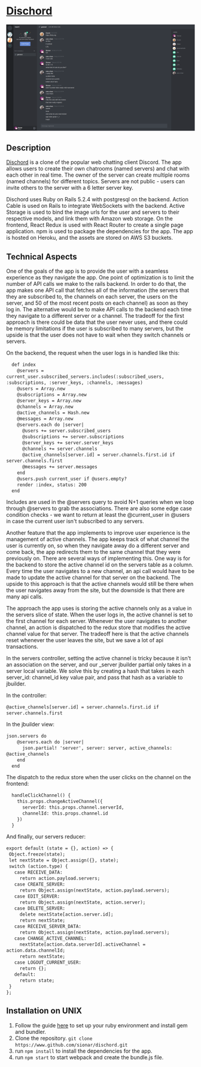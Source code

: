 # [Dischord](https://dischord-app.herokuapp.com)
![screenshot](https://github.com/sionar/Dischord/blob/master/screenshots/1.png)

## Description

[Dischord](https://dischord-app.herokuapp.com) is a clone of the popular web chatting client Discord. The app allows users to create their own chatrooms (named servers) and chat with each other in real time. The owner of the server can create multiple rooms (named channels) for different topics. Servers are not public - users can invite others to the server with a 6 letter server key. 

Dischord uses Ruby on Rails 5.2.4 with postgresql on the backend. Action Cable is used on Rails to integrate WebSockets with the backend. Active Storage is used to bind the image urls for the user and servers to their respective models, and link them with Amazon web storage. On the frontend, React Redux is used with React Router to create a single page application. npm is used to package the dependencies for the app. The app is hosted on Heroku, and the assets are stored on AWS S3 buckets.


## Technical Aspects

One of the goals of the app is to provide the user with a seamless experience as they navigate the app. One point of optimization is to limit the number of API calls we make to the rails backend. In order to do that, the app makes one API call that fetches all of the information (the servers that they are subscribed to, the channels on each server, the users on the server, and 50 of the most recent posts on each channel) as soon as they log in. The alternative would be to make API calls to the backend each time they navigate to a different server or a channel. The tradeoff for the first approach is there could be data that the user never uses, and there could be memory limitations if the user is subscribed to many servers, but the upside is that the user does not have to wait when they switch channels or servers.

On the backend, the request when the user logs in is handled like this:
	
```
  def index
    @servers = current_user.subscribed_servers.includes(:subscribed_users, :subscriptions, :server_keys, :channels, :messages)
    @users = Array.new
    @subscriptions = Array.new
    @server_keys = Array.new
    @channels = Array.new
    @active_channels = Hash.new
    @messages = Array.new
    @servers.each do |server|
      @users += server.subscribed_users
      @subscriptions += server.subscriptions
      @server_keys += server.server_keys
      @channels += server.channels
      @active_channels[server.id] = server.channels.first.id if server.channels.first
      @messages += server.messages
    end
    @users.push current_user if @users.empty?
    render :index, status: 200
  end
```

Includes are used in the @servers query to avoid N+1 queries when we loop through @servers to grab the associations. There are also some edge case condition checks - we want to return at least the @current_user in @users in case the current user isn't subscribed to any servers.


Another feature that the app implements to improve user experience is the management of active channels. The app keeps track of what channel the user is currently on, so when they navigate away do a different server and come back, the app redirects them to the same channel that they were previously on. There are several ways of implementing this. One way is for the backend to store the active channel id on the servers table as a column. Every time the user navigates to a new channel, an api call would have to be made to update the active channel for that server on the backend. The upside to this approach is that the active channels would still be there when the user navigates away from the site, but the downside is that there are many api calls. 

The approach the app uses is storing the active channels only as a value in the servers slice of state. When the user logs in, the active channel is set to the first channel for each server. Whenever the user navigates to another channel, an action is dispatched to the redux store that modifies the active channel value for that server. The tradeoff here is that the active channels reset whenever the user leaves the site, but we save a lot of api transactions. 
 
In the servers controller, setting the active channel is tricky because it isn't an association on the server, and our _server jbuilder partial only takes in a server local variable. We solve this by creating a hash that takes in each server_id: channel_id key value pair, and pass that hash as a variable to jbuilder.

In the controller:

```
@active_channels[server.id] = server.channels.first.id if server.channels.first
 ```

In the jbuilder view:
```   
json.servers do
    @servers.each do |server|
      json.partial! 'server', server: server, active_channels: @active_channels
    end
  end
```

The dispatch to the redux store when the user clicks on the channel on the frontend:
```
  handleClickChannel() {
    this.props.changeActiveChannel({
      serverId: this.props.channel.serverId,
      channelId: this.props.channel.id      
    })
  }
 ```
 
 And finally, our servers reducer:
 
 ```
 export default (state = {}, action) => {
  Object.freeze(state);
  let nextState = Object.assign({}, state);
  switch (action.type) {
    case RECEIVE_DATA:
      return action.payload.servers;
    case CREATE_SERVER:
      return Object.assign(nextState, action.payload.servers);
    case EDIT_SERVER:
      return Object.assign(nextState, action.server);
    case DELETE_SERVER:
      delete nextState[action.server.id];
      return nextState;
    case RECEIVE_SERVER_DATA:
      return Object.assign(nextState, action.payload.servers);
    case CHANGE_ACTIVE_CHANNEL:
      nextState[action.data.serverId].activeChannel = action.data.channelId;
      return nextState; 
    case LOGOUT_CURRENT_USER:
      return {};
    default:
      return state;
  }
};
 ```
 
 


## Installation on UNIX

1. Follow the guide [here](https://guides.rubygems.org/rubygems-basics/) to set up your ruby environment and install gem and bundler.
2. Clone the repository. ```git clone https://www.github.com/sionar/dischord.git```
3. run ```npm install``` to install the dependencies for the app.
4. run ```npm start``` to start webpack and create the bundle.js file.



